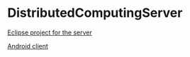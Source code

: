 # DistributedComputingServer

[Eclipse project for the server](https://github.com/Ghost---Shadow/DistributedComputingServer)

[Android client](https://github.com/Ghost---Shadow/DistributedComputingAndroid)
